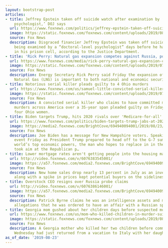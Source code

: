 ```yaml
---
layout: bootstrap-post
articles:
- title: Jeffrey Epstein taken off suicide watch after examination by ‘doctoral-level
    psychologist,’ DOJ says
  url: https://www.foxnews.com/politics/jeffrey-epstein-taken-off-suicide-watch-by-doctoral-level-psychologist-doj-says
  image: https://static.foxnews.com/foxnews.com/content/uploads/2019/08/ContentBroker_contentid-837176ebab5542dbbdde55214b9d640f.png
  source: Fox News
  description: Disgraced financier Jeffrey Epstein was taken off suicide watch after
    being examined by a “doctoral-level psychologist” days before he hanged himself
    in his prison cell, according to the Justice Department.
- title: 'Rick Perry: Natural gas expansion competes against Russia, powers US economy'
  url: https://www.foxnews.com/media/rick-perry-natural-gas-expansion-competes-against-russia-powers-us-economy
  image: https://static.foxnews.com/foxnews.com/content/uploads/2019/07/Perry-Trump_AP.jpg
  source: Fox News
  description: Energy Secretary Rick Perry said Friday the expansion of American Liquefied
    Natural Gas (LNG) is important to both national and economic security.
- title: Notorious serial killer pleads guilty to 4 Ohio murders
  url: https://www.foxnews.com/us/samuel-little-convicted-serial-killer-guilty-killing-ohio-women
  image: https://static.foxnews.com/foxnews.com/content/uploads/2019/07/ContentBroker_contentid-26947453cc8f474ab844be7f0d971496.jpeg
  source: Fox News
  description: A convicted serial killer who claims to have committed more than 90
    murders across America over a 35-year span pleaded guilty on Friday to killing
    four Ohio women.
- title: Biden targets Trump, hits 2020 rivals over 'Medicare-for-all'
  url: https://www.foxnews.com/politics/biden-targets-trump-jabs-at-2020-rivals-over-medicare-for-all
  image: https://media2.foxnews.com/BrightCove/694940094001/2019/08/23/694940094001_6076377895001_6076366224001-vs.jpg
  source: Fox News
  description: Joe Biden has a message for New Hampshire voters. Speaking at a campaign
    event Friday as President Trump prepared to head off to the G-7 summit of the
    world’s top economic powers, the man who hopes to replace in in the White House
    took aim at the Republican p…
- title: Lower mortgage rates aren't getting people into the housing market
  url: http://video.foxnews.com/v/6076383545001/
  image: https://a57.foxnews.com/media2.foxnews.com/BrightCove/694940094001/2019/08/23/640/360/694940094001_6076383640001_6076383545001-vs.jpg
  source: Fox News
  description: New home sales drop nearly 13 percent in July as an inventory shortage
    along with a spike in prices kept potential buyers on the sidelines.
- title: Overstock CEO resigns over Russia probe claims
  url: http://video.foxnews.com/v/6076386146001/
  image: https://a57.foxnews.com/media2.foxnews.com/BrightCove/694940094001/2019/08/23/640/360/694940094001_6076383638001_6076386146001-vs.jpg
  source: Fox News
  description: Patrick Byrne claims he was an intelligence assets and made explosive
    allegations that he was ordered to have an affair with a Russian spy.
- title: Georgia mom gushed about her children days before suspected murder-suicide
  url: https://www.foxnews.com/us/mom-who-killed-children-in-murder-suicide-had-boasted-of-kids-on-social-media-before-shootings
  image: https://static.foxnews.com/foxnews.com/content/uploads/2019/08/Edwards720.jpg
  source: Fox News
  description: A Georgia mother who killed her two children before committing suicide
    Wednesday had just returned from a vacation to Italy with her daughter.
as_of_date: '2019-08-23'
---
```


